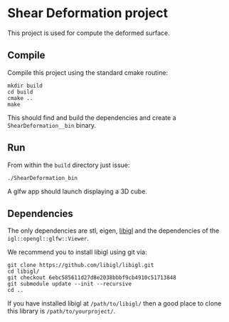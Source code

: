 # Shear Deformation project

This project is used for compute the deformed surface.

## Compile

Compile this project using the standard cmake routine:

    mkdir build
    cd build
    cmake ..
    make

This should find and build the dependencies and create a `ShearDeformation__bin` binary.

## Run

From within the `build` directory just issue:

    ./ShearDeformation_bin

A glfw app should launch displaying a 3D cube.

## Dependencies

The only dependencies are stl, eigen, [libigl](libigl.github.io/libigl/) and
the dependencies of the `igl::opengl::glfw::Viewer`.

We recommend you to install libigl using git via:

    git clone https://github.com/libigl/libigl.git
    cd libigl/
    git checkout 6ebc585611d27d8e2038bbbf9cb4910c51713848
    git submodule update --init --recursive
    cd ..

If you have installed libigl at `/path/to/libigl/` then a good place to clone
this library is `/path/to/yourproject/`.
